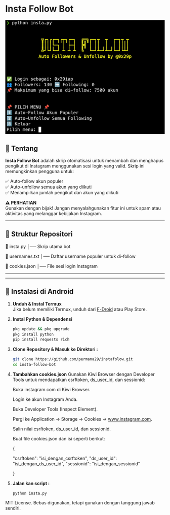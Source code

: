 # Insta Follow Bot

![Insta Follow](https://github.com/permana29/instafolow/blob/main/Screenshot_20250325_105124.jpg) 

## 📌 Tentang

**Insta Follow Bot** adalah skrip otomatisasi untuk menambah dan menghapus pengikut di Instagram menggunakan sesi login yang valid. Skrip ini memungkinkan pengguna untuk:

✅ Auto-follow akun populer  
✅ Auto-unfollow semua akun yang diikuti  
✅ Menampilkan jumlah pengikut dan akun yang diikuti  

**⚠️ PERHATIAN**  
Gunakan dengan bijak! Jangan menyalahgunakan fitur ini untuk spam atau aktivitas yang melanggar kebijakan Instagram.

---

## 📂 Struktur Repositori
📂 insta.py │── Skrip utama bot 

📂 usernames.txt │── Daftar username populer untuk di-follow

📂 cookies.json │── File sesi login Instagram

---

---

## 🚀 Instalasi di Android

1. **Unduh & Instal Termux**  
   Jika belum memiliki Termux, unduh dari [F-Droid](https://f-droid.org/en/packages/com.termux/) atau Play Store.

2. **Instal Python & Dependensi**  
   ```bash
   pkg update && pkg upgrade
   pkg install python
   pip install requests rich
   
3. **Clone Repository & Masuk ke Direktori :**

   ```bash
   git clone https://github.com/permana29/instafolow.git
   cd insta-follow-bot

4. **Tambahkan cookies.json**
    Gunakan Kiwi Browser dengan         Developer Tools untuk               mendapatkan csrftoken,              ds_user_id, dan sessionid:

    Buka instagram.com di Kiwi          Browser.

    Login ke akun Instagram Anda.

    Buka Developer Tools (Inspect       Element).

    Pergi ke Application → Storage     → Cookies → www.instagram.com.

    Salin nilai csrftoken,              ds_user_id, dan sessionid.

   Buat file cookies.json dan isi      seperti berikut:

   {
   
     "csrftoken":                        "isi_dengan_csrftoken",
     "ds_user_id":                       "isi_dengan_ds_user_id",
     "sessionid":                        "isi_dengan_sessionid"
   
   }

5. **Jalan kan script :**
   ```bahs
   python insta.py

MIT License. Bebas digunakan, tetapi gunakan dengan tanggung jawab sendiri.
